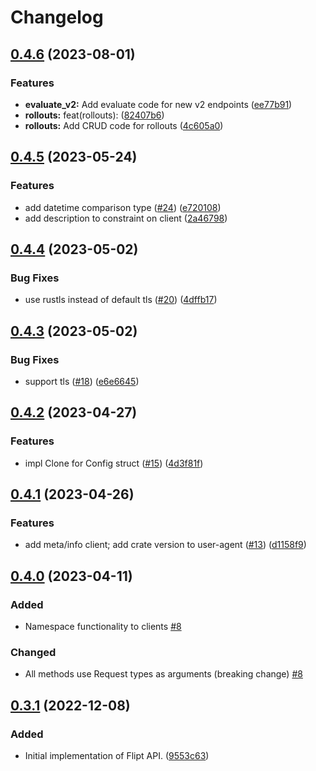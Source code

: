 # Changelog

## [0.4.6](https://github.com/flipt-io/flipt-rust/compare/flipt-v0.4.5...flipt-v0.4.6) (2023-08-01)


### Features

* **evaluate_v2:** Add evaluate code for new v2 endpoints ([ee77b91](https://github.com/flipt-io/flipt-rust/commit/ee77b91f8aa68fa55bf2c1ad1fae3458c4e2eeb7))
* **rollouts:** feat(rollouts):  ([82407b6](https://github.com/flipt-io/flipt-rust/commit/82407b6101ee0df20eb050f36745f1c612fc26c2))
* **rollouts:** Add CRUD code for rollouts ([4c605a0](https://github.com/flipt-io/flipt-rust/commit/4c605a065c19b118125ddb6099587b080aa9f022))

## [0.4.5](https://github.com/flipt-io/flipt-rust/compare/flipt-v0.4.4...flipt-v0.4.5) (2023-05-24)


### Features

* add datetime comparison type ([#24](https://github.com/flipt-io/flipt-rust/issues/24)) ([e720108](https://github.com/flipt-io/flipt-rust/commit/e720108bcac2e9c7c3aac817a02722a3b7bf6b8c))
* add description to constraint on client ([2a46798](https://github.com/flipt-io/flipt-rust/commit/2a46798105e4459c806f5a9e34e7728d2e8c7d58))

## [0.4.4](https://github.com/flipt-io/flipt-rust/compare/flipt-v0.4.3...flipt-v0.4.4) (2023-05-02)


### Bug Fixes

* use rustls instead of default tls ([#20](https://github.com/flipt-io/flipt-rust/issues/20)) ([4dffb17](https://github.com/flipt-io/flipt-rust/commit/4dffb17bb21bf455b1b08b3e2554492ae768b8ce))

## [0.4.3](https://github.com/flipt-io/flipt-rust/compare/flipt-v0.4.2...flipt-v0.4.3) (2023-05-02)


### Bug Fixes

* support tls ([#18](https://github.com/flipt-io/flipt-rust/issues/18)) ([e6e6645](https://github.com/flipt-io/flipt-rust/commit/e6e6645b3ca4684512ebf578f5283c986d97809e))

## [0.4.2](https://github.com/flipt-io/flipt-rust/compare/flipt-v0.4.1...flipt-v0.4.2) (2023-04-27)


### Features

* impl Clone for Config struct ([#15](https://github.com/flipt-io/flipt-rust/issues/15)) ([4d3f81f](https://github.com/flipt-io/flipt-rust/commit/4d3f81f4ceb1b043e7802d88db26b80f5df77781))

## [0.4.1](https://github.com/flipt-io/flipt-rust/compare/flipt-v0.4.0...flipt-v0.4.1) (2023-04-26)


### Features

* add meta/info client; add crate version to user-agent ([#13](https://github.com/flipt-io/flipt-rust/issues/13)) ([d1158f9](https://github.com/flipt-io/flipt-rust/commit/d1158f93267ea18efc525e26efa06dc8f594de1a))

## [0.4.0](https://github.com/flipt-io/flipt-rust/compare/flipt-v0.3.1...flipt-v0.4.0) (2023-04-11)

### Added

* Namespace functionality to clients [#8](https://github.com/flipt-io/flipt-rust/pull/8)

### Changed

* All methods use Request types as arguments (breaking change) [#8](https://github.com/flipt-io/flipt-rust/pull/8)

## [0.3.1](https://github.com/flipt-io/flipt-rust/compare/flipt-v0.3.0...flipt-v0.3.1) (2022-12-08)


### Added

* Initial implementation of Flipt API. ([9553c63](https://github.com/flipt-io/flipt-rust/commit/9553c630cc2fb8d7bae9eb2cd037b31aad8f2012))
